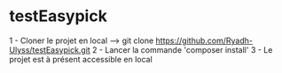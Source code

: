 # testEasypick

1 - Cloner le projet en local -->  git clone https://github.com/Ryadh-Ulyss/testEasypick.git
2 - Lancer la commande 'composer install'
3 - Le projet est à présent accessible en local 
